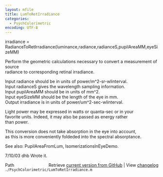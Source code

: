 ```yaml
---
layout: mfile
title: LumToRetIrradiance
categories:
  - PsychColorimetric
encoding: UTF-8
---
```


irradiance = RadianceToRetIrradiance(luminance,radiance,radianceS,pupilAreaMM,eyeSizeMM)  

Perform the geometric calculations necessary to convert a measurement of source  
radiance to corresponding retinal irradiance.  

  Input radiance should be in units of power/m^2-sr-wlinterval.  
  Input radianceS gives the wavelength sampling information.  
  Input pupilAreaMM should be in units of mm^2.  
  Input eyeSizeMM should be the length of the eye in mm.  
  Output irradiance is in units of power/um^2-sec-wlinterval.  

  Light power may be expressed in watts or quanta-sec or in your  
  favorite units.  Indeed, it may also be passed as energy rather  
  than power.  

This conversion does not take absorption in the eye into account,  
as this is more conveniently foldeded into the spectral absorptance.  

See also: PupilAreaFromLum, IsomerizationsInEyeDemo.  

7/10/03  dhb  Wrote it.  


<div class="code_header" style="text-align:right;">
  <span style="float:left;">Path&nbsp;&nbsp;</span> <span class="counter">Retrieve <a href=
  "https://raw.github.com/Psychtoolbox-3/Psychtoolbox-3/beta/./PsychColorimetric/LumToRetIrradiance.m">current version from GitHub</a> | View <a href=
  "https://github.com/Psychtoolbox-3/Psychtoolbox-3/commits/beta/./PsychColorimetric/LumToRetIrradiance.m">changelog</a></span>
</div>
<div class="code">
  <code>./PsychColorimetric/LumToRetIrradiance.m</code>
</div>
